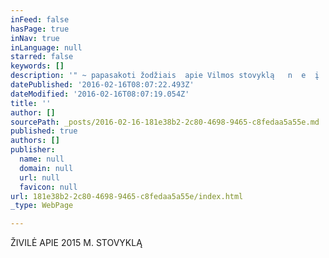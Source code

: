 ```yaml
---
inFeed: false
hasPage: true
inNav: true
inLanguage: null
starred: false
keywords: []
description: '" ~ papasakoti žodžiais  apie Vilmos stovyklą   n  e  į  m  a  n  o  m a -  reikia  PAJAUSTI."'
datePublished: '2016-02-16T08:07:22.493Z'
dateModified: '2016-02-16T08:07:19.054Z'
title: ''
author: []
sourcePath: _posts/2016-02-16-181e38b2-2c80-4698-9465-c8fedaa5a55e.md
published: true
authors: []
publisher:
  name: null
  domain: null
  url: null
  favicon: null
url: 181e38b2-2c80-4698-9465-c8fedaa5a55e/index.html
_type: WebPage

---
```

ŽIVILĖ APIE 2015 M. STOVYKLĄ